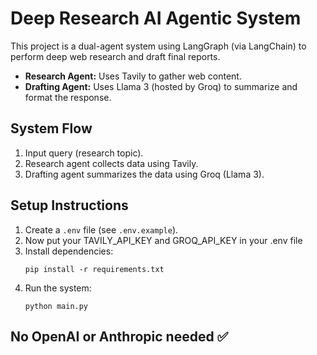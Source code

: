 # Deep Research AI Agentic System

This project is a dual-agent system using LangGraph (via LangChain) to perform deep web research and draft final reports.

- **Research Agent:** Uses Tavily to gather web content.
- **Drafting Agent:** Uses Llama 3 (hosted by Groq) to summarize and format the response.

## System Flow
1. Input query (research topic).
2. Research agent collects data using Tavily.
3. Drafting agent summarizes the data using Groq (Llama 3).

## Setup Instructions
1. Create a `.env` file (see `.env.example`).
2. Now put your TAVILY_API_KEY and GROQ_API_KEY in your .env file
3. Install dependencies:
    ```
    pip install -r requirements.txt
    ```
4. Run the system:
    ```
    python main.py
    ```

## No OpenAI or Anthropic needed ✅
